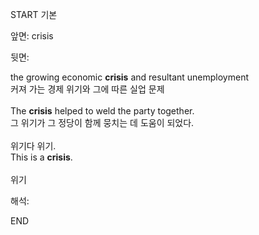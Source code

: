 START
기본

앞면:
crisis


뒷면:
<div><div>the growing economic <strong>crisis</strong> and resultant unemployment </div><div><div>커져 가는 경제 위기와 그에 따른 실업 문제</div></div></div><div><br></div><div><div>The <strong>crisis</strong> helped to weld the party together. </div><div><div>그 위기가 그 정당이 함께 뭉치는 데 도움이 되었다.</div></div></div><div><br></div><div><div><div><span>위기다 위기.</span></div></div><div><div><span>This is a <strong>crisis</strong>.</span></div></div></div><div><br></div><div>위기</div>


해석:
<!--ID: 1746614453698-->
END